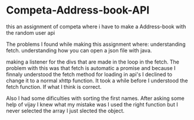 # Competa-Address-book-API
this an assignment of competa where i have to make a Address-book with the random user api

The problems I found while making this assignment where:
understanding fetch.
understanding how you can open a json file with java.

making a listener for the divs that are made in the loop in the fetch. The problem with this was that fetch is automatic a promise and because I finnaly understood the fetch method for loading in api's I declined to change it to a normal xhttp function. It took a while before I understood the fetch function. If what I think is correct.

Also I had some dificulties with sorting the first names.
After asking some help of vijay I knew what my mistake was I used the right function but I never selected the array I just slected the object.